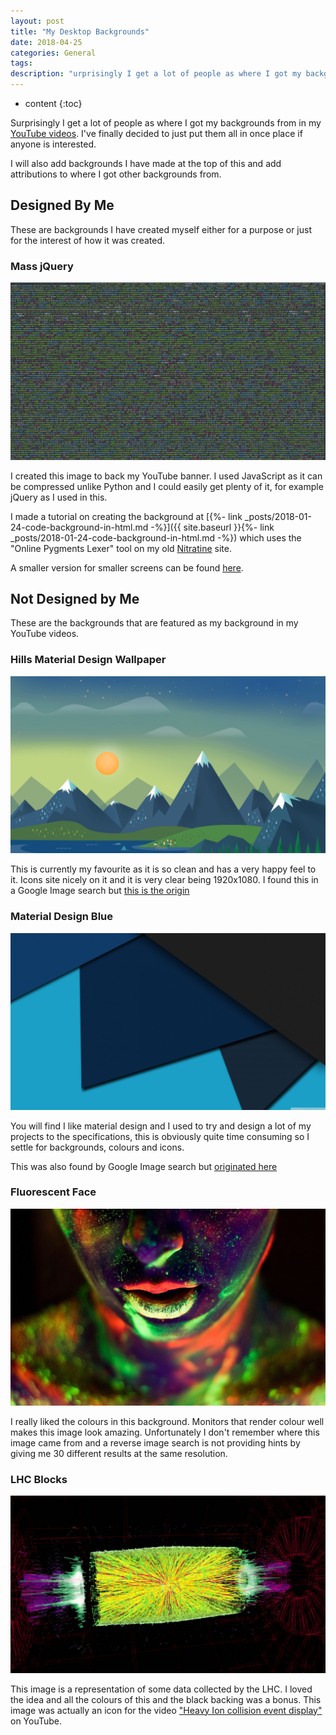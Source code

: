 ```yaml
---
layout: post
title: "My Desktop Backgrounds"
date: 2018-04-25
categories: General
tags:
description: "urprisingly I get a lot of people as where I got my backgrounds from in my YouTube videos. I've finally decided to just put them all in once place if anyone is interested."
---
```


* content
{:toc}

Surprisingly I get a lot of people as where I got my backgrounds from in my [YouTube videos](https://www.youtube.com/PyTutorialsOriginal). I've finally decided to just put them all in once place if anyone is interested.

<!-- more -->

I will also add backgrounds I have made at the top of this and add attributions to where I got other backgrounds from.

## Designed By Me
These are backgrounds I have created myself either for a purpose or just for the interest of how it was created.

### Mass jQuery
![Mass jQuery](/images/my-desktop-backgrounds/mass-jquery.png)

I created this image to back my YouTube banner. I used JavaScript as it can be compressed unlike Python and I could easily get plenty of it, for example jQuery as I used in this.

I made a tutorial on creating the background at [{%- link _posts/2018-01-24-code-background-in-html.md -%}]({{ site.baseurl }}{%- link _posts/2018-01-24-code-background-in-html.md -%}) which uses the "Online Pygments Lexer" tool on my old [Nitratine](http://nitratine.pythonanywhere.com/tools/pygments-online) site.

A smaller version for smaller screens can be found [here](/images/my-desktop-backgrounds/mass-jquery-small.png).

## Not Designed by Me
These are the backgrounds that are featured as my background in my YouTube videos.

### Hills Material Design Wallpaper
![Hills Material Design Wallpaper](/images/my-desktop-backgrounds/hills-material-design-wallpaper.png)

This is currently my favourite as it is so clean and has a very happy feel to it. Icons site nicely on it and it is very clear being 1920x1080. I found this in a Google Image search but [this is the origin](http://www.baltana.com/abstract/material-design-hd-desktop-wallpaper-23164.html)

### Material Design Blue
![Material Design Blue](/images/my-desktop-backgrounds/material-design-blue.jpg)

You will find I like material design and I used to try and design a lot of my projects to the specifications, this is obviously quite time consuming so I settle for backgrounds, colours and icons.

This was also found by Google Image search but [originated here](http://wallpaperswide.com/material_design-wallpapers.html)

### Fluorescent Face
![Fluorescent Face](/images/my-desktop-backgrounds/fluorescent-face.jpg)

I really liked the colours in this background. Monitors that render colour well makes this image look amazing. Unfortunately I don't remember where this image came from and a reverse image search is not providing hints by giving me 30 different results at the same resolution.

### LHC Blocks
![LHC Blocks](/images/my-desktop-backgrounds/lhc-blocks.jpg)

This image is a representation of some data collected by the LHC. I loved the idea and all the colours of this and the black backing was a bonus. This image was actually an icon for the video ["Heavy Ion collision event display"](https://www.youtube.com/watch?v=fzNSME3h9rs) on YouTube.
